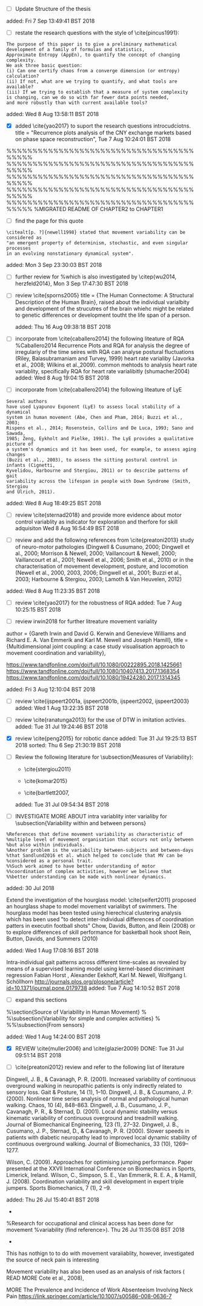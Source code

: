 


* [ ] Update Structure of the thesis

added: Fri  7 Sep 13:49:41 BST 2018





* [ ] restate the research questions with the style of \cite{pincus1991}:

```
The purpose of this paper is to give a preliminary mathematical
development of a family of formulas and statistics,
Approximate Entropy (AppEn), to quantify the concept of changing complexity.
We ask three basic question:
(i) Can one certify chaos from a converge dimension (or entropy) calculation?
(ii) If not, what are we trying to quantify, and what tools are available?
(iii) If we trying to establish that a measure of system complexity 
is changing, can we do so with far fewer data points needed,
and more robustly than with current available tools?
```

added: Wed  8 Aug 13:58:11 BST 2018




* [x] added \cite{yao2017} to suport the research questions introcudciotns.
	title = "Recurrence plots analysis of the CNY exchange markets based on phase space reconstruction",
	Tue  7 Aug 10:24:01 BST 2018



%%%%%%%%%%%%%%%%%%%%%%%%%%%%%%%%%%%%%%%%%
%%%%%%%%%%%%%%%%%%%%%%%%%%%%%%%%%%%%%%%%%
%%%%%%%%%%%%%%%%%%%%%%%%%%%%%%%%%%%%%%%%%
%%%%%%%%%%%%%%%%%%%%%%%%%%%%%%%%%%%%%%%%%
%%%%%%%%%%%%%%%%%%%%%%%%%%%%%%%%%%%%%%%%%
%MIGRATED README OF CHAPTER2 to CHAPTER1


* [ ] find the page for this quote

```
\citealt[p. ?]{newell1998} stated that movement variability can be considered as 
"an emergent property of determinism, stochastic, and even singular processes
in an evolving nonstationary dynamical system". 
```
added: Mon  3 Sep 23:30:03 BST 2018




* [ ] further review for 
%which is also investigated by \citep{wu2014, herzfeld2014},
Mon  3 Sep 17:47:30 BST 2018




* [ ] review \cite{sporns2005}
    title = {The Human Connectome: A Structural Description of the Human Brain},
	raised 
	about the individual varialbity and development of the strucutres 
	of the brain whiehc might be related to genetic differences
	or development toutht the life span of a person.


	added: Thu 16 Aug 09:38:18 BST 2018




* [ ] incorporate from \cite{caballero2014} the following liteature of RQA
%Caballero2014
Recurrence Plots and RQA for analysis the degree of irregulariy of the time seires
with RQA can analyse
postural fluctuations (Riley, Balasubramaniam and Turvey, 1999)
heart rate varialiby (Javorka et al., 2008; Wilkins et al.,2009).
common mehtods to analysis heart rate variablity,
specifically RQA for heart rate varialibitly (shumacher2004)
added: Wed  8 Aug 19:04:15 BST 2018



* [ ] incorporate from \cite{caballero2014} the following liteature of LyE
```
Several authors
have used Lyapunov Exponent (LyE) to assess local stability of a dynamical
system in human movement (Abe, Chen and Pham, 2014; Buzzi et al., 2003;
Rispens et al., 2014; Rosenstein, Collins and De Luca, 1993; Sano and Sawada,
1985; Zeng, Eykholt and Pielke, 1991). The LyE provides a qualitative picture of
a system's dynamics and it has been used, for example, to assess aging changes
(Buzzi et al., 2003), to assess the sitting postural control in infants (Cignetti,
Kyvelidou, Harbourne and Stergiou, 2011) or to describe patterns of gait
variability across the lifespan in people with Down Syndrome (Smith, Stergiou
and Ulrich, 2011). 
```
added: Wed  8 Aug 18:49:25 BST 2018





* [ ] review \cite{sternad2018} and provide more evidence
about motor control variablity as indicator for exploration and therfore 
for skill adquisiton 
Wed  8 Aug 16:54:49 BST 2018


* [ ] review and add the following references from \cite{preatoni2013}
study of neuro-motor pathologies (Dingwell & Cusumano, 2000; Dingwell et al.,
2000; Morrison & Newell, 2000; Vaillancourt & Newell, 2000; Vaillancourt et al., 2001;
Newell et al., 2006; Smith et al., 2010) or in the characterisation of movement development,
posture, and locomotion (Newell et al., 2000, 2003, 2006; Dingwell et al., 2001; Buzzi et al.,
2003; Harbourne & Stergiou, 2003; Lamoth & Van Heuvelen, 2012)


added: Wed  8 Aug 11:23:35 BST 2018




* [ ] review \cite{yao2017} for the robustness of RQA
	added: Tue  7 Aug 10:25:15 BST 2018


* [ ] review irwin2018 for further litreature movement variality

author = {Gareth Irwin and David G. Kerwin and Genevieve Williams and Richard E. A. Van Emmerik and Karl M. Newell and Joseph Hamill},
title = {Multidimensional joint coupling: a case study visualisation approach to movement coordination and variability},



https://www.tandfonline.com/doi/full/10.1080/00222895.2018.1425661
https://www.tandfonline.com/doi/full/10.1080/10407413.2017.1368354
https://www.tandfonline.com/doi/full/10.1080/19424280.2017.1314345




added: Fri  3 Aug 12:10:04 BST 2018




* [ ] review \cite{ijspeert2001a, ijspeert2001b, ijspeert2002, ijspeert2003}
	added: Wed  1 Aug 13:22:35 BST 2018

* [ ] review \cite{ranatunga2013} for the use of DTW in imitation activies.
	added: Tue 31 Jul 19:24:46 BST 2018


* [x] review \cite{peng2015} for robotic dance
	added: Tue 31 Jul 19:25:13 BST 2018
	sorted: Thu  6 Sep 21:30:19 BST 2018




* [ ] Review the following literature for \subsection{Measures of Variability}:

	* \cite{stergiou2011}

	* \cite{komar2015}
	
	* \cite{bartlett2007,

	added: Tue 31 Jul 09:54:34 BST 2018


* [ ] INVESTIGATE MORE ABOUT intra variablity inter varialiby for \subsection{Variability within and between persons}
```
%References that define movement variability as characteristic of 
%multiple level of movement organisation that occurs not only between 
%but also within individuals.
%Another problem is the variability between-subjects and between-days 
%that Sandlund2016 et al. which helped to conclude that MV can be 
%considered as a personal trait.
%%Such work aimed to have better understanding of motor 
%%coordination of complex activities, however we believe that 
%%better understanding can be made with nonlinear dynamics.
```
added: 30 Jul 2018


Extend the investigation of the hourglass model:
\cite{seifert2011} proposed an hourglass shape to model movement varialibyt of 
swimmers. The hourglass model has been tested using 
hierechical clustering analysis 
which has been used 
"to detect inter-individual differences of coordination patters in executin football shots"
Chow, Davids, Button, and Rein (2008)
or to explore differences of skill performance for basketball hook shoot
Rein, Button, Davids, and Summers (2010)

added: Wed  1 Aug 17:08:16 BST 2018



Intra-individual gait patterns across different time-scales as revealed by means of a supervised learning model using kernel-based discriminant regression
Fabian Horst , Alexander Eekhoff, Karl M. Newell, Wolfgang I. Schöllhorn
http://journals.plos.org/plosone/article?id=10.1371/journal.pone.0179738
added: Tue  7 Aug 14:10:52 BST 2018



* [  ] expand this sections

%\section{Source of Variability in Human Movement}
%
%\subsection{Variability for simple and complex activities}
%
%%\subsection{From sensors}

added: Wed  1 Aug 14:24:00 BST 2018




* [x] REVIEW \cite{muller2006} and \cite{glazier2009}
DONE: Tue 31 Jul 09:51:14 BST 2018





* [ ] \cite{preatoni2012} review and refer to the following list of literature

Dingwell, J. B., & Cavanagh, P. R. (2001). Increased variability of continuous overground walking in neuropathic
patients is only indirectly related to sensory loss. Gait & Posture, 14 (1), 1–10.
Dingwell, J. B., & Cusumano, J. P. (2000). Nonlinear time series analysis of normal and pathological human
walking. Chaos, 10 (4), 848–863.
Dingwell, J. B., Cusumano, J. P., Cavanagh, P. R., & Sternad, D. (2001). Local dynamic stability versus kinematic
variability of continuous overground and treadmill walking. Journal of Biomechanical Engineering, 123 (1),
27–32.
Dingwell, J. B., Cusumano, J. P., Sternad, D., & Cavanagh, P. R. (2000). Slower speeds in patients with diabetic
neuropathy lead to improved local dynamic stability of continuous overground walking. Journal of Biomechanics,
33 (10), 1269–1277.


Wilson, C. (2009). Approaches for optimising jumping performance. Paper presented at the XXVII International
Conference on Biomechanics in Sports, Limerick, Ireland.
Wilson, C., Simpson, S. E., Van Emmerik, R. E. A., & Hamill, J. (2008). Coordination variability and skill
development in expert triple jumpers. Sports Biomechanics, 7 (1), 2 –9.


added: Thu 26 Jul 15:40:41 BST 2018

*

%Research for occupational and clinical access has been done for movement 
%variability (find reference>). 
Thu 26 Jul 11:35:08 BST 2018


* 

This has nothign to to do with movement varaiiablity, however,
investigated the source of neck pain is interesting

Movement variability has also been used  as an analysis of risk factors (
READ MORE Cote et al., 2008),

MORE
The Prevalence and Incidence of Work Absenteeism Involving Neck Pain
https://link.springer.com/article/10.1007/s00586-008-0636-7






